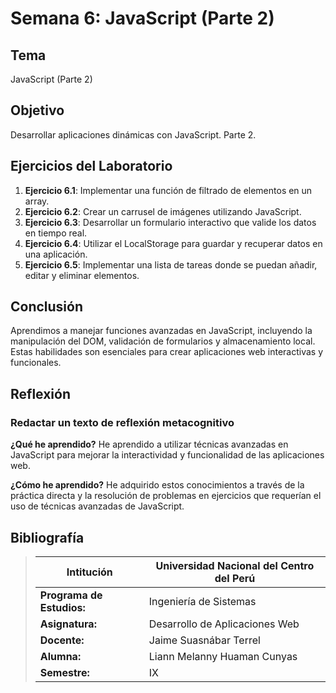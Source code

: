 # Semana 6: JavaScript (Parte 2)

## Tema
JavaScript (Parte 2)

## Objetivo
Desarrollar aplicaciones dinámicas con JavaScript. Parte 2.

## Ejercicios del Laboratorio

1. **Ejercicio 6.1**: Implementar una función de filtrado de elementos en un array.
2. **Ejercicio 6.2**: Crear un carrusel de imágenes utilizando JavaScript.
3. **Ejercicio 6.3**: Desarrollar un formulario interactivo que valide los datos en tiempo real.
4. **Ejercicio 6.4**: Utilizar el LocalStorage para guardar y recuperar datos en una aplicación.
5. **Ejercicio 6.5**: Implementar una lista de tareas donde se puedan añadir, editar y eliminar elementos.

## Conclusión
Aprendimos a manejar funciones avanzadas en JavaScript, incluyendo la manipulación del DOM, validación de formularios y almacenamiento local. Estas habilidades son esenciales para crear aplicaciones web interactivas y funcionales.

## Reflexión

### Redactar un texto de reflexión metacognitivo
**¿Qué he aprendido?**
He aprendido a utilizar técnicas avanzadas en JavaScript para mejorar la interactividad y funcionalidad de las aplicaciones web.

**¿Cómo he aprendido?**
He adquirido estos conocimientos a través de la práctica directa y la resolución de problemas en ejercicios que requerían el uso de técnicas avanzadas de JavaScript.

## Bibliografía
>Intitución                 |Universidad Nacional del Centro del Perú   |
>-------------------------  | ------------------------------            |
>**Programa de Estudios:**  | Ingeniería de Sistemas                    |
>**Asignatura:**            | Desarrollo de Aplicaciones Web            |
>**Docente:**               | Jaime Suasnábar Terrel                    |
>**Alumna:**                | Liann Melanny Huaman Cunyas               |
>**Semestre:**              | IX                                        |
